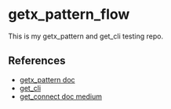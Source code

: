 # getx_pattern_flow
This is my getx_pattern and get_cli testing repo.

## References
 - [getx_pattern doc](https://kauemurakami.github.io/getx_pattern/)
 - [get_cli](https://pub.dev/packages/get_cli)
 - [get_connect doc medium](https://tayolakunle.medium.com/network-request-with-getconnect-in-flutter-4d7c5d7c0309)
